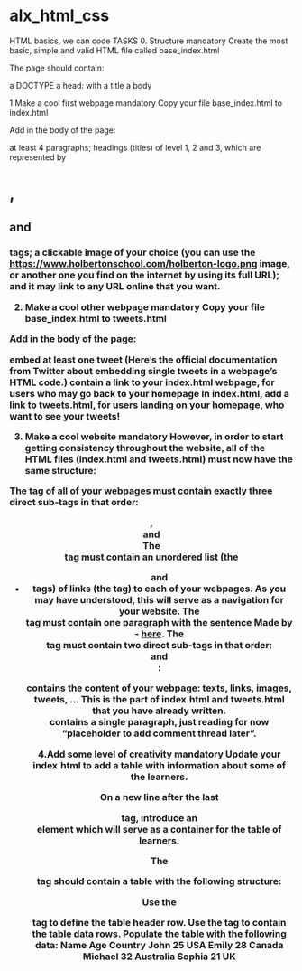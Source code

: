 # alx_html_css
HTML basics, we can code
TASKS
0. Structure
mandatory
Create the most basic, simple and valid HTML file called base_index.html

The page should contain:

a DOCTYPE
a head:
with a title
a body

1.Make a cool first webpage
mandatory
Copy your file base_index.html to index.html

Add in the body of the page:

at least 4 paragraphs;
headings (titles) of level 1, 2 and 3, which are represented by <h1>, <h2> and <h3> tags;
a clickable image of your choice (you can use the https://www.holbertonschool.com/holberton-logo.png image, or another one you find on the internet by using its full URL); and it may link to any URL online that you want.

2. Make a cool other webpage
mandatory
Copy your file base_index.html to tweets.html

Add in the body of the page:

embed at least one tweet (Here’s the official documentation from Twitter about embedding single tweets in a webpage’s HTML code.)
contain a link to your index.html webpage, for users who may go back to your homepage
In index.html, add a link to tweets.html, for users landing on your homepage, who want to see your tweets!

3. Make a cool website
mandatory
However, in order to start getting consistency throughout the website, all of the HTML files (index.html and tweets.html) must now have the same structure:

The <body> tag of all of your webpages must contain exactly three direct sub-tags in that order: <header>, <main> and <footer>
The <header> tag must contain an unordered list (the <ul> and <li> tags) of links (the <a> tag) to each of your webpages. As you may have understood, this will serve as a navigation for your website.
The <footer> tag must contain one paragraph with the sentence Made by <YOUR NAME> - <a href="<ANY LINK>" target="_blank">here</a>.
The <main> tag must contain two direct sub-tags in that order: <article> and <aside>:
<article> contains the content of your webpage: texts, links, images, tweets, … This is the part of index.html and tweets.html that you have already written.
<aside> contains a single paragraph, just reading for now “placeholder to add comment thread later”.

4.Add some level of creativity
mandatory
Update your index.html to add a table with information about some of the learners.

On a new line after the last </aside> tag, introduce an <article> element which will serve as a container for the table of learners.

The <article> tag should contain a table <table> with the following structure:

Use the <thead> tag to define the table header row.
Use the <tbody> tag to contain the table data rows.
Populate the table with the following data:
Name	Age	Country
John	25	USA
Emily	28	Canada
Michael	32	Australia
Sophia	21	UK
